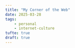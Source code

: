 ```yaml
---
title: "My Corner of the Web"
date: 2025-03-28
tags:
    - personal 
    - internet-culture
tufte: true
draft: true
---
```


